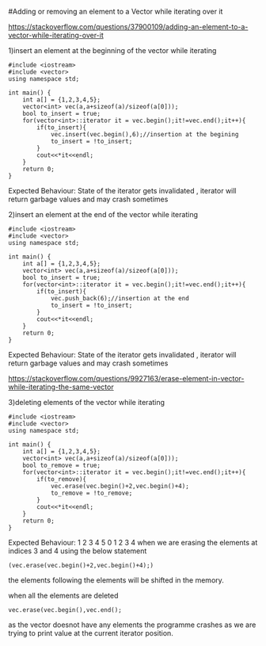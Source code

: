 #Adding or removing an element to a Vector while iterating over it

https://stackoverflow.com/questions/37900109/adding-an-element-to-a-vector-while-iterating-over-it

1)insert an element at the beginning of the vector while iterating

```
#include <iostream>
#include <vector>
using namespace std;

int main() {
	int a[] = {1,2,3,4,5};
	vector<int> vec(a,a+sizeof(a)/sizeof(a[0]));
	bool to_insert = true;
	for(vector<int>::iterator it = vec.begin();it!=vec.end();it++){
		if(to_insert){
            vec.insert(vec.begin(),6);//insertion at the begining
			to_insert = !to_insert;
		}
		cout<<*it<<endl;
	}
	return 0;
}
```

Expected Behaviour:
State of the iterator gets invalidated , iterator will return garbage values and may crash sometimes

2)insert an element at the end of the vector while iterating

```
#include <iostream>
#include <vector>
using namespace std;

int main() {
	int a[] = {1,2,3,4,5};
	vector<int> vec(a,a+sizeof(a)/sizeof(a[0]));
	bool to_insert = true;
	for(vector<int>::iterator it = vec.begin();it!=vec.end();it++){
		if(to_insert){
			vec.push_back(6);//insertion at the end
			to_insert = !to_insert;
		}
		cout<<*it<<endl;
	}
	return 0;
}
```

Expected Behaviour:
State of the iterator gets invalidated , iterator will return garbage values and may crash sometimes


https://stackoverflow.com/questions/9927163/erase-element-in-vector-while-iterating-the-same-vector

3)deleting elements of the vector while iterating

```
#include <iostream>
#include <vector>
using namespace std;

int main() {
	int a[] = {1,2,3,4,5};
	vector<int> vec(a,a+sizeof(a)/sizeof(a[0]));
	bool to_remove = true;
	for(vector<int>::iterator it = vec.begin();it!=vec.end();it++){
		if(to_remove){
			vec.erase(vec.begin()+2,vec.begin()+4);
			to_remove = !to_remove;
		}
		cout<<*it<<endl;
	}
	return 0;
}
```

Expected Behaviour:
1 2 3 4 5
0 1 2 3 4
when we are erasing the elements at indices 3 and 4 using the below statement
```
(vec.erase(vec.begin()+2,vec.begin()+4);)
```
the elements following the elements will be shifted in the memory.

when all the elements are deleted
```
vec.erase(vec.begin(),vec.end();
```
as the vector doesnot have any elements the programme crashes as we are trying to print value at the current iterator
position.

